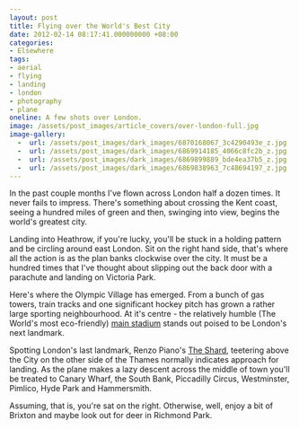 ```yaml
---
layout: post
title: Flying over the World's Best City
date: 2012-02-14 08:17:41.000000000 +08:00
categories:
- Elsewhere
tags:
- aerial
- flying
- landing
- london
- photography
- plane
oneline: A few shots over London.
image: /assets/post_images/article_covers/over-london-full.jpg
image-gallery:
  -  url: /assets/post_images/dark_images/6870168067_3c4290493e_z.jpg
  -  url: /assets/post_images/dark_images/6869914185_4066c8fc2b_z.jpg
  -  url: /assets/post_images/dark_images/6869899889_bde4ea37b5_z.jpg
  -  url: /assets/post_images/dark_images/6869838963_7c48694197_z.jpg
---
```

In the past couple months I've flown across London half a dozen times. It never fails to impress. There's something about crossing the Kent coast, seeing a hundred miles of green and then, swinging into view, begins the world's greatest city.

Landing into Heathrow, if you're lucky, you'll be stuck in a holding pattern and be circling around east London. Sit on the right hand side, that's where all the action is as the plan banks clockwise over the city. It must be a hundred times that I've thought about slipping out the back door with a parachute and landing on Victoria Park.

Here's where the Olympic Village has emerged. From a bunch of gas towers, train tracks and one significant hockey pitch has grown a rather large sporting neighbourhood. At it's centre - the relatively humble (The World's most eco-friendly) <a href="http://www.london2012.com/olympic-stadium">main stadium</a> stands out poised to be London's next landmark.

Spotting London's last landmark, Renzo Piano's <a href="http://the-shard.com/">The Shard</a>, teetering above the City on the other side of the Thames normally indicates approach for landing. As the plane makes a lazy descent across the middle of town you'll be treated to Canary Wharf, the South Bank, Piccadilly Circus, Westminster, Pimlico, Hyde Park and Hammersmith.

Assuming, that is, you're sat on the right. Otherwise, well, enjoy a bit of Brixton and maybe look out for deer in Richmond Park.

